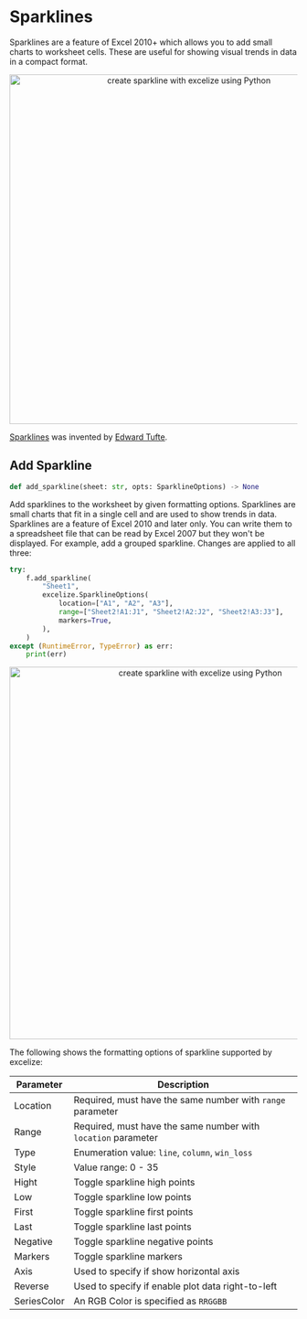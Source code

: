 # Sparklines

Sparklines are a feature of Excel 2010+ which allows you to add small charts to worksheet cells. These are useful for showing visual trends in data in a compact format.

<p align="center"><img width="612" src="https://xuri.me/excelize/en/images/sparkline_01.png" alt="create sparkline with excelize using Python"></p>

[Sparklines](https://en.wikipedia.org/wiki/Sparklines) was invented by [Edward Tufte](https://en.wikipedia.org/wiki/Edward_Tufte).

## Add Sparkline

```python
def add_sparkline(sheet: str, opts: SparklineOptions) -> None
```

Add sparklines to the worksheet by given formatting options. Sparklines are small charts that fit in a single cell and are used to show trends in data. Sparklines are a feature of Excel 2010 and later only. You can write them to a spreadsheet file that can be read by Excel 2007 but they won't be displayed. For example, add a grouped sparkline. Changes are applied to all three:

```python
try:
    f.add_sparkline(
        "Sheet1",
        excelize.SparklineOptions(
            location=["A1", "A2", "A3"],
            range=["Sheet2!A1:J1", "Sheet2!A2:J2", "Sheet2!A3:J3"],
            markers=True,
        ),
    )
except (RuntimeError, TypeError) as err:
    print(err)
```

<p align="center"><img width="652" src="https://xuri.me/excelize/en/images/sparkline_02.png" alt="create sparkline with excelize using Python"></p>

The following shows the formatting options of sparkline supported by excelize:

Parameter | Description
---|---
Location    | Required, must have the same number with `range` parameter
Range       | Required, must have the same number with `location` parameter
Type        | Enumeration value: `line`, `column`, `win_loss`
Style       | Value range: 0 - 35
Hight       | Toggle sparkline high points
Low         | Toggle sparkline low points
First       | Toggle sparkline first points
Last        | Toggle sparkline last points
Negative    | Toggle sparkline negative points
Markers     | Toggle sparkline markers
Axis        | Used to specify if show horizontal axis
Reverse     | Used to specify if enable plot data right-to-left
SeriesColor | An RGB Color is specified as `RRGGBB`
